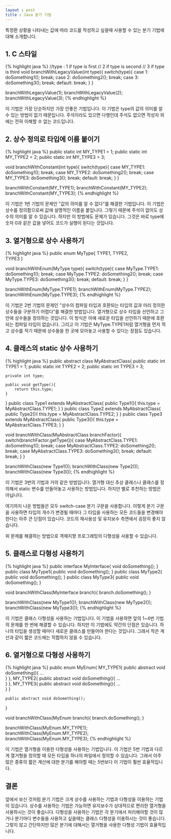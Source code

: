 ```yaml
---
layout : post
title : Java 분기 기법
---
```


특정환 상황을 나타내는 값에 따라 코드를 작성하고 싶을때 사용할 수 있는 분기 기법에 대해 소개합니다.

## 1. C 스타일
{% highlight java %}
//type : 1 if type is first
//       2 if type is second
//       3 if type is third
void branchWithLegacyValue(int type){
    switch(type){
        case 1:
            doSomething1();
        break;
        case 2:
            doSomething2();
        break;
        case 3:
            doSomething3();
        break;
        default:
        break;
    }
}

branchWithLegacyValue(1);
branchWithLegacyValue(2);
branchWithLegacyValue(3);
{% endhighlight %}

이 기법은 가장 단순하지만 가장 안좋은 기법입니다. 이 기법은 type의 값의 의미를 알 수 있는 방법이 없기 때문입니다.
주석이라도 있으면 다행인데 주석도 없으면 작성자 외에는 전혀 이해할 수 없는 코드입니다.

<!--break-->

## 2. 상수 정의로 타입에 이름 붙이기
{% highlight java %}
public static int MY_TYPE1 = 1;
public static int MY_TYPE2 = 2;
public static int MY_TYPE3 = 3; 

void branchWithConstant(int type){
    switch(type){
        case MY_TYPE1:
            doSomething1();
        break;
        case MY_TYPE2:
            doSomething2();
        break;
        case MY_TYPE3:
            doSomething3();
        break;
        default:
        break;
    }
}

branchWithConstant(MY_TYPE1);
branchWithConstant(MY_TYPE2);
branchWithConstant(MY_TYPE3);
{% endhighlight %}

이 기법은 1번 기법의 문제인 "값의 의미를 알 수 없다"를 해결한 기법입니다. 이 기법은 상수를 정의함으로써 값에 설명적인 이름을 붙입니다.
그렇기 때문에 주석이 없어도 상수의 의미를 알 수 있습니다. 하지만 이 방법에도 문제가 있습니다. 
그것은 바로 type에 숫자 0과 같은 값을 넣어도 코드가 실행이 된다는 것입니다.

## 3. 열거형으로 상수 사용하기
{% highlight java %}
public enum MyType{
    TYPE1,
    TYPE2,    
    TYPE3
}

void branchWithEnum(MyType type){
    switch(type){
        case MyType.TYPE1:
            doSomething1();
        break;
        case MyType.TYPE2:
            doSomething2();
        break;
        case MyType.TYPE3:
            doSomething3();
        break;
        default:
        break;
    }
}

branchWithEnum(MyType.TYPE1);
branchWithEnum(MyType.TYPE2);
branchWithEnum(MyType.TYPE3);
{% endhighlight %}

이 기법은 2번 기법의 문제인 "상수의 컴파일 타입과 호환되는 타입의 값과 미리 정의한 상수들을 구분하기 어렵다"를 해결한 방법입니다.
열거형으로 상수 타입을 선언하고 그 안에 상수들을 정의하는 것입니다. 이 방식은 아예 새로운 타입을 선언하기 때문에 호환되는 컴파일 타입이 없습니다. 
그리고 이 기법은 MyType.TYPE1처럼 열거형을 먼저 적고 상수를 적기 때문에 상수들을 한 곳에 모아놓고 사용할 수 있다는 장점도 있습니다.

## 4. 클래스의 static 상수 사용하기
{% highlight java %}
public abstract class MyAbstractClass{
    public static int TYPE1 = 1;
    public static int TYPE2 = 2;
    public static int TYPE3 = 3;
    
    private int type;
    
    public void getType(){
        return this.type;
    } 
}
public class Type1 extends MyAbstractClass{
    public Type1(){
        this.type = MyAbstractClass.TYPE1;
    }
}
public class Type2 extends MyAbstractClass{
    public Type2(){
        this.type = MyAbstractClass.TYPE2;
    }
}
public class Type3 extends MyAbstractClass{
    public Type3(){
        this.type = MyAbstractClass.TYPE3;
    }
}

void branchWithClass(MyAbstractClass branchFactor){
    switch(branchFactor.getType()){
        case MyAbstractClass.TYPE1:
            doSomething1();
        break;
        case MyAbstractClass.TYPE2:
            doSomething2();
        break;
        case MyAbstractClass.TYPE3:
            doSomething3();
        break;
        default:
        break;
    }
}

branchWithClass(new Type1());
branchWithClass(new Type2());
branchWithClass(new Type3());
{% endhighlight %}

이 기법은 3번의 기법과 거의 같은 방법입니다.
열거형 대신 추상 클래스나 클래스를 정의해서 static 변수를 만들어놓고 사용하는 방법입니다.
하지만 별로 추천하는 방법은 아닙니다.

여기까지 나온 방법들은 모두 switch-case 분기 구문을 사용합니다.
이렇게 분기 구문을 사용하면 타입의 개수가 변경될 때마다 그 타입을 사용하는 모든 코드들을 변경해야한다는 아주 큰 단점이 있습니다.
코드의 재사용성 및 유지보수 측면에서 굉장히 좋지 않습니다.

위 문제를 해결하는 방법으로 객체지향 프로그래밍의 다형성을 사용할 수 있습니다.

## 5. 클래스로 다형성 사용하기
{% highlight java %}
public interface MyInterface{
    void doSomething();
}
public class MyType1{
    public void doSomething();
}
public class MyType2{
    public void doSomething();
}
public class MyType3{
    public void doSomething();
}

void branchWithClass(MyInterface branch){
    branch.doSomething();
}

branchWithClass(new MyType1());
branchWithClass(new MyType2());
branchWithClass(new MyType3());
{% endhighlight %}

이 기법은 클래스 다형성을 사용하는 기법입니다. 
이 기법을 사용하면 앞의 1~4번 기법의 문제를 한 번에 해결할 수 있습니다.
하지만 이 기법에도 약간의 단점은 있습니다. 하나의 타입을 생성할 때마다 새로운 클래스를 만들어야 한다는 것입니다.
그래서 작은 계산과 같이 짧은 코드에는 적합하지 않을 수 있습니다.    

## 6. 열거형으로 다형성 사용하기
{% highlight java %}
public enum MyEnum{
    MY_TYPE1{
        public abstract void doSomething(){
            ...    
        } 
    },
    MY_TYPE2{
        public abstract void doSomething(){
            ...    
        } 
    },
    MY_TYPE3{
        public abstract void doSomething(){
            ...    
        } 
    }
    
    public abstract void doSomething();
}

void branchWithClass(MyEnum branch){
    branch.doSomething();
}

branchWithClass(MyEnum.MY_TYPE1);
branchWithClass(MyEnum.MY_TYPE2);
branchWithClass(MyEnum.MY_TYPE3);
{% endhighlight %}
 
이 기법은 열거형을 이용한 다형성을 사용하는 기법입니다.
이 기법은 5번 기법과 다르게 열거형을 정의할 때 모든 타입을 하나의 파일에서 정의할 수 있습니다.
그래서 아주 많은 종류의 짧은 계산에 대한 분기를 해야할 때는 5번보다 이 기법이 훨씬 효율적입니다.

## 결론
앞에서 보신 것처럼 분기 기법은 크게 상수를 사용하는 기법과 다형성을 이용하는 기법이 있습니다.
상수를 사용하는 기법은 가능하면 유지보수가 상대적으로 편리한 열거형을 사용하시는 것이 좋습니다.
다형성을 사용하는 기법은 각 분기에서 처리해야할 것이 많거나 분기마다 변수들을 사용하고 싶을때는 클래스 다형성을 이용하시는 것이 좋습니다.
그렇지 않고 간단하지만 많은 분기에 대해서는 열거형을 사용한 다형성 기법이 효율적입니다.
